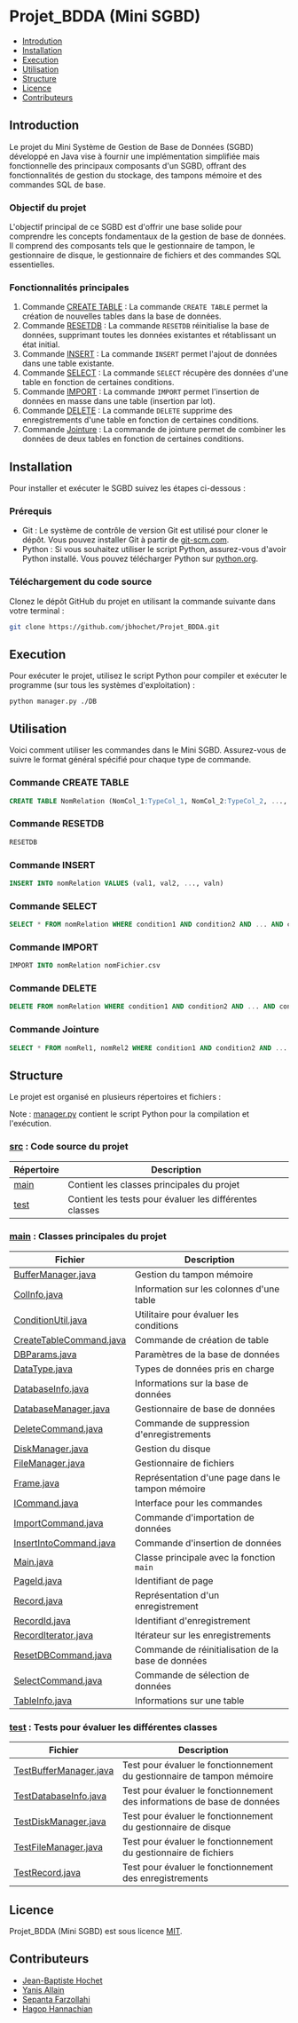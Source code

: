# Projet_BDDA (Mini SGBD)

* [Introdution](#introduction)
* [Installation](#installation)
* [Execution](#execution)
* [Utilisation](#utilisation)
* [Structure](#structure)
* [Licence](#licence)
* [Contributeurs](#contributeurs)

## Introduction

Le projet du Mini Système de Gestion de Base de Données (SGBD) développé en Java 
vise à fournir une implémentation simplifiée mais fonctionnelle des principaux composants d'un SGBD, 
offrant des fonctionnalités de gestion du stockage, des tampons mémoire et des commandes SQL de base.

### Objectif du projet

L'objectif principal de ce SGBD est d'offrir une base solide pour comprendre les concepts fondamentaux de la gestion de base de données.
Il comprend des composants tels que le gestionnaire de tampon, le gestionnaire de disque, le gestionnaire de fichiers et des commandes SQL essentielles.

### Fonctionnalités principales

1. Commande [CREATE TABLE](#commande-create-table) : La commande `CREATE TABLE` permet la création de nouvelles tables dans la base de données.
2. Commande [RESETDB](#commande-resetdb) : La commande `RESETDB` réinitialise la base de données, supprimant toutes les données existantes et rétablissant un état initial.
3. Commande [INSERT](#commande-insert) : La commande `INSERT` permet l'ajout de données dans une table existante.
4. Commande [SELECT](#commande-select) : La commande `SELECT` récupère des données d'une table en fonction de certaines conditions.
5. Commande [IMPORT](#commande-import) : La commande `IMPORT` permet l'insertion de données en masse dans une table (insertion par lot).
6. Commande [DELETE](#commande-delete) : La commande `DELETE` supprime des enregistrements d'une table en fonction de certaines conditions.
7. Commande [Jointure](#commande-jointure) : La commande de jointure permet de combiner les données de deux tables en fonction de certaines conditions.

## Installation

Pour installer et exécuter le SGBD suivez les étapes ci-dessous :

### Prérequis

* Git : Le système de contrôle de version Git est utilisé pour cloner le dépôt. Vous pouvez installer Git à partir de [git-scm.com](https://git-scm.com/downloads).
* Python : Si vous souhaitez utiliser le script Python, assurez-vous d'avoir Python installé. Vous pouvez télécharger Python sur [python.org](https://www.python.org/downloads/).

### Téléchargement du code source

Clonez le dépôt GitHub du projet en utilisant la commande suivante dans votre terminal :

```bash
git clone https://github.com/jbhochet/Projet_BDDA.git
```

## Execution

Pour exécuter le projet, utilisez le script Python pour compiler et exécuter le programme (sur tous les systèmes d'exploitation) : 

```commandline
python manager.py ./DB
```

## Utilisation

Voici comment utiliser les commandes dans le Mini SGBD. 
Assurez-vous de suivre le format général spécifié pour chaque type de commande.

### Commande CREATE TABLE

```sql
CREATE TABLE NomRelation (NomCol_1:TypeCol_1, NomCol_2:TypeCol_2, ..., NomCol_NbCol:TypeCol_NbCol)'
```

### Commande RESETDB

```sql
RESETDB
```

### Commande INSERT

```sql
INSERT INTO nomRelation VALUES (val1, val2, ..., valn)
```

### Commande SELECT

```sql
SELECT * FROM nomRelation WHERE condition1 AND condition2 AND ... AND conditionN
```

### Commande IMPORT

```sql
IMPORT INTO nomRelation nomFichier.csv
```

### Commande DELETE

```sql
DELETE FROM nomRelation WHERE condition1 AND condition2 AND ... AND conditionN
```


### Commande Jointure

```sql
SELECT * FROM nomRel1, nomRel2 WHERE condition1 AND condition2 AND ... AND conditionN
```

## Structure

Le projet est organisé en plusieurs répertoires et fichiers :

Note : [manager.py](https://github.com/jbhochet/Projet_BDDA/blob/main/PROJET_BDDA_FARZOLLAHI_HANNACHIAN_ALLAIN_HOCHET/CODE/manager.py) contient le script Python pour la compilation et l'exécution.

### [src](https://github.com/jbhochet/Projet_BDDA/tree/main/PROJET_BDDA_FARZOLLAHI_HANNACHIAN_ALLAIN_HOCHET/CODE/src) : Code source du projet

| Répertoire                                                                                                              | Description                                             |
|-------------------------------------------------------------------------------------------------------------------------|---------------------------------------------------------|
| [main](https://github.com/jbhochet/Projet_BDDA/tree/main/PROJET_BDDA_FARZOLLAHI_HANNACHIAN_ALLAIN_HOCHET/CODE/src/main) | Contient les classes principales du projet              |
| [test](https://github.com/jbhochet/Projet_BDDA/tree/main/PROJET_BDDA_FARZOLLAHI_HANNACHIAN_ALLAIN_HOCHET/CODE/src/test) | Contient les tests pour évaluer les différentes classes |

### [main](https://github.com/jbhochet/Projet_BDDA/tree/main/PROJET_BDDA_FARZOLLAHI_HANNACHIAN_ALLAIN_HOCHET/CODE/src/main) : Classes principales du projet

| Fichier                                                                                                                                                            | Description                                                |
|--------------------------------------------------------------------------------------------------------------------------------------------------------------------|------------------------------------------------------------|
| [BufferManager.java](https://github.com/jbhochet/Projet_BDDA/blob/main/PROJET_BDDA_FARZOLLAHI_HANNACHIAN_ALLAIN_HOCHET/CODE/src/main/BufferManager.java)           | Gestion du tampon mémoire                                  |
| [ColInfo.java](https://github.com/jbhochet/Projet_BDDA/blob/main/PROJET_BDDA_FARZOLLAHI_HANNACHIAN_ALLAIN_HOCHET/CODE/src/main/ColInfo.java)                       | Information sur les colonnes d'une table                   |
| [ConditionUtil.java](https://github.com/jbhochet/Projet_BDDA/blob/main/PROJET_BDDA_FARZOLLAHI_HANNACHIAN_ALLAIN_HOCHET/CODE/src/main/ConditionUtil.java)           | Utilitaire pour évaluer les conditions                     |
| [CreateTableCommand.java](https://github.com/jbhochet/Projet_BDDA/blob/main/PROJET_BDDA_FARZOLLAHI_HANNACHIAN_ALLAIN_HOCHET/CODE/src/main/CreateTableCommand.java) | Commande de création de table                              |
| [DBParams.java](https://github.com/jbhochet/Projet_BDDA/blob/main/PROJET_BDDA_FARZOLLAHI_HANNACHIAN_ALLAIN_HOCHET/CODE/src/main/DBParams.java)                     | Paramètres de la base de données                           |
| [DataType.java](https://github.com/jbhochet/Projet_BDDA/blob/main/PROJET_BDDA_FARZOLLAHI_HANNACHIAN_ALLAIN_HOCHET/CODE/src/main/DataType.java)                     | Types de données pris en charge                            |
| [DatabaseInfo.java](https://github.com/jbhochet/Projet_BDDA/blob/main/PROJET_BDDA_FARZOLLAHI_HANNACHIAN_ALLAIN_HOCHET/CODE/src/main/DatabaseInfo.java)             | Informations sur la base de données                        |
| [DatabaseManager.java](https://github.com/jbhochet/Projet_BDDA/blob/main/PROJET_BDDA_FARZOLLAHI_HANNACHIAN_ALLAIN_HOCHET/CODE/src/main/DatabaseManager.java)       | Gestionnaire de base de données                            |
| [DeleteCommand.java](https://github.com/jbhochet/Projet_BDDA/blob/main/PROJET_BDDA_FARZOLLAHI_HANNACHIAN_ALLAIN_HOCHET/CODE/src/main/DeleteCommand.java)           | Commande de suppression d'enregistrements                  |
| [DiskManager.java](https://github.com/jbhochet/Projet_BDDA/blob/main/PROJET_BDDA_FARZOLLAHI_HANNACHIAN_ALLAIN_HOCHET/CODE/src/main/DiskManager.java)               | Gestion du disque                                          |
| [FileManager.java](https://github.com/jbhochet/Projet_BDDA/blob/main/PROJET_BDDA_FARZOLLAHI_HANNACHIAN_ALLAIN_HOCHET/CODE/src/main/FileManager.java)               | Gestionnaire de fichiers                                   |
| [Frame.java](https://github.com/jbhochet/Projet_BDDA/blob/main/PROJET_BDDA_FARZOLLAHI_HANNACHIAN_ALLAIN_HOCHET/CODE/src/main/Frame.java)                           | Représentation d'une page dans le tampon mémoire           |
| [ICommand.java](https://github.com/jbhochet/Projet_BDDA/blob/main/PROJET_BDDA_FARZOLLAHI_HANNACHIAN_ALLAIN_HOCHET/CODE/src/main/ICommand.java)                     | Interface pour les commandes                               |
| [ImportCommand.java](https://github.com/jbhochet/Projet_BDDA/blob/main/PROJET_BDDA_FARZOLLAHI_HANNACHIAN_ALLAIN_HOCHET/CODE/src/main/ImportCommand.java)           | Commande d'importation de données                          |
| [InsertIntoCommand.java](https://github.com/jbhochet/Projet_BDDA/blob/main/PROJET_BDDA_FARZOLLAHI_HANNACHIAN_ALLAIN_HOCHET/CODE/src/main/InsertIntoCommand.java)   | Commande d'insertion de données                            |
| [Main.java](https://github.com/jbhochet/Projet_BDDA/blob/main/PROJET_BDDA_FARZOLLAHI_HANNACHIAN_ALLAIN_HOCHET/CODE/src/main/Main.java)                             | Classe principale avec la fonction `main`                  |
| [PageId.java](https://github.com/jbhochet/Projet_BDDA/blob/main/PROJET_BDDA_FARZOLLAHI_HANNACHIAN_ALLAIN_HOCHET/CODE/src/main/PageId.java)                         | Identifiant de page                                        |
| [Record.java](https://github.com/jbhochet/Projet_BDDA/blob/main/PROJET_BDDA_FARZOLLAHI_HANNACHIAN_ALLAIN_HOCHET/CODE/src/main/Record.java)                         | Représentation d'un enregistrement                         |
| [RecordId.java](https://github.com/jbhochet/Projet_BDDA/blob/main/PROJET_BDDA_FARZOLLAHI_HANNACHIAN_ALLAIN_HOCHET/CODE/src/main/RecordId.java)                     | Identifiant d'enregistrement                               |
| [RecordIterator.java](https://github.com/jbhochet/Projet_BDDA/blob/main/PROJET_BDDA_FARZOLLAHI_HANNACHIAN_ALLAIN_HOCHET/CODE/src/main/RecordIterator.java)         | Itérateur sur les enregistrements                          |
| [ResetDBCommand.java](https://github.com/jbhochet/Projet_BDDA/blob/main/PROJET_BDDA_FARZOLLAHI_HANNACHIAN_ALLAIN_HOCHET/CODE/src/main/ResetDBCommand.java)         | Commande de réinitialisation de la base de données         |
| [SelectCommand.java](https://github.com/jbhochet/Projet_BDDA/blob/main/PROJET_BDDA_FARZOLLAHI_HANNACHIAN_ALLAIN_HOCHET/CODE/src/main/SelectCommand.java)           | Commande de sélection de données                           |
| [TableInfo.java](https://github.com/jbhochet/Projet_BDDA/blob/main/PROJET_BDDA_FARZOLLAHI_HANNACHIAN_ALLAIN_HOCHET/CODE/src/main/TableInfo.java)                   | Informations sur une table                                 |

### [test](https://github.com/jbhochet/Projet_BDDA/tree/main/PROJET_BDDA_FARZOLLAHI_HANNACHIAN_ALLAIN_HOCHET/CODE/src/test) : Tests pour évaluer les différentes classes

| Fichier                                                                                                                                                          | Description                                                             |
|------------------------------------------------------------------------------------------------------------------------------------------------------------------|-------------------------------------------------------------------------|
| [TestBufferManager.java](https://github.com/jbhochet/Projet_BDDA/blob/main/PROJET_BDDA_FARZOLLAHI_HANNACHIAN_ALLAIN_HOCHET/CODE/src/test/TestBufferManager.java) | Test pour évaluer le fonctionnement du gestionnaire de tampon mémoire   |
| [TestDatabaseInfo.java](https://github.com/jbhochet/Projet_BDDA/blob/main/PROJET_BDDA_FARZOLLAHI_HANNACHIAN_ALLAIN_HOCHET/CODE/src/test/TestDatabaseInfo.java)   | Test pour évaluer le fonctionnement des informations de base de données |
| [TestDiskManager.java](https://github.com/jbhochet/Projet_BDDA/blob/main/PROJET_BDDA_FARZOLLAHI_HANNACHIAN_ALLAIN_HOCHET/CODE/src/test/TestDiskManager.java)     | Test pour évaluer le fonctionnement du gestionnaire de disque           |
| [TestFileManager.java](https://github.com/jbhochet/Projet_BDDA/blob/main/PROJET_BDDA_FARZOLLAHI_HANNACHIAN_ALLAIN_HOCHET/CODE/src/test/TestFileManager.java)     | Test pour évaluer le fonctionnement du gestionnaire de fichiers         |
| [TestRecord.java](https://github.com/jbhochet/Projet_BDDA/blob/main/PROJET_BDDA_FARZOLLAHI_HANNACHIAN_ALLAIN_HOCHET/CODE/src/test/TestRecord.java)               | Test pour évaluer le fonctionnement des enregistrements                 |

## Licence

Projet_BDDA (Mini SGBD) est sous licence [MIT](https://github.com/jbhochet/Projet_BDDA/blob/main/LICENSE).

## Contributeurs

* [Jean-Baptiste Hochet](https://github.com/jbhochet)
* [Yanis Allain](https://github.com/Kemoory)
* [Sepanta Farzollahi](https://github.com/sepanta007)
* [Hagop Hannachian](https://github.com/hagop-h)
